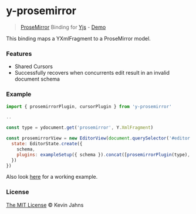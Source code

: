 # y-prosemirror
> [ProseMirror](http://prosemirror.net/) Binding for [Yjs](https://github.com/y-js/yjs) - [Demo](https://yjs-demos.now.sh/prosemirror/)

This binding maps a YXmlFragment to a ProseMirror model.

### Features

* Shared Cursors
* Successfully recovers when concurrents edit result in an invalid document schema

### Example

```js
import { prosemirrorPlugin, cursorPlugin } from 'y-prosemirror'

..

const type = ydocument.get('prosemirror', Y.XmlFragment)

const prosemirrorView = new EditorView(document.querySelector('#editor'), {
  state: EditorState.create({
    schema,
    plugins: exampleSetup({ schema }).concat([prosemirrorPlugin(type), cursorPlugin])
  })
})
```

Also look [here](https://github.com/y-js/yjs-demos/tree/master/prosemirror) for a working example.

### License

[The MIT License](./LICENSE) © Kevin Jahns
